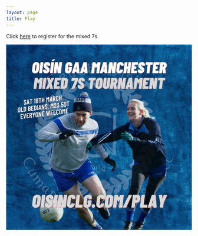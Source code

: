 ```yaml
---
layout: page
title: Play
---
```


Click [here](https://forms.office.com/e/xEv59RFxC0) to register for the mixed 7s.

![img-description](/assets/img/2023-mixed-7s.jpg)
